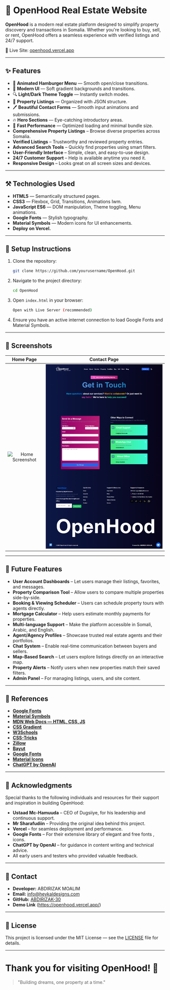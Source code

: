 # 🏡 OpenHood Real Estate Website

**OpenHood** is a modern real estate platform designed to simplify property discovery and transactions in Somalia. Whether you're looking to buy, sell, or rent, OpenHood offers a seamless experience with verified listings and 24/7 support.

🔗 Live Site: [openhood.vercel.app](https://openhood.vercel.app/)

---

## ✨ Features

- 🌈 **Animated Hamburger Menu** — Smooth open/close transitions.
- 💎 **Modern UI** — Soft gradient backgrounds and transitions.
- 🔍 **Light/Dark Theme Toggle** — Instantly switch modes.
- 📅 **Property Listings** — Organized with JSON structure.
- 🖊️ **Beautiful Contact Forms** — Smooth input animations and submissions.
- 🔥 **Hero Sections** — Eye-catching introductory areas.
- 💪 **Fast Performance** — Optimized loading and minimal bundle size.
-    **Comprehensive Property Listings** – Browse diverse properties across Somalia.
-    **Verified Listings** – Trustworthy and reviewed property entries.
-    **Advanced Search Tools** – Quickly find properties using smart filters.
-    **User-Friendly Interface** – Simple, clean, and easy-to-use design.
-    **24/7 Customer Support** – Help is available anytime you need it.
-    **Responsive Design** – Looks great on all screen sizes and devices.

---

## ⚒️ Technologies Used

- **HTML5** — Semantically structured pages.
- **CSS3** — Flexbox, Grid, Transitions, Animations Iwm.
- **JavaScript ES6** — DOM manipulation, Theme toggling, Menu animations.
- **Google Fonts** — Stylish typography.
- **Material Symbols** — Modern icons for UI enhancements.
- **Deploy on Vercel.**


---

## 🧰 Setup Instructions

1. Clone the repository:
   ```bash
   git clone https://github.com/yourusername/OpenHood.git
   ```

2. Navigate to the project directory:
   ```bash
   cd OpenHood
   ```

3. Open `index.html` in your browser:
   ```bash
   Open with Live Server (recommended)
   ```

4. Ensure you have an active internet connection to load Google Fonts and Material Symbols.

---

## 📸 Screenshots

| Home Page | Contact Page |
|:---------:|:------------:|
| ![Home Screenshot](/Assets/Full-screenshot.jpg) | ![Contact Screenshot](/Assets/Contact-Screenshot.jpg) |

---

## 🚀 Future Features

- **User Account Dashboards** – Let users manage their listings, favorites, and messages.
- **Property Comparison Tool** – Allow users to compare multiple properties side-by-side.
- **Booking & Viewing Scheduler** – Users can schedule property tours with agents directly.
- **Mortgage Calculator** – Help users estimate monthly payments for properties.
- **Multi-language Support** – Make the platform accessible in Somali, Arabic, and English.
- **Agent/Agency Profiles** – Showcase trusted real estate agents and their portfolios.
- **Chat System** – Enable real-time communication between buyers and sellers.
- **Map-Based Search** – Let users explore listings directly on an interactive map.
- **Property Alerts** – Notify users when new properties match their saved filters.
- **Admin Panel** – For managing listings, users, and site content.


---

## 🔗 References
- **[Google Fonts](https://fonts.google.com/)**
- **[Material Symbols](https://fonts.google.com/icons)**
- **[MDN Web Docs — HTML, CSS, JS](https://developer.mozilla.org/)**
- **[CSS Gradient](https://cssgradient.io/)**
- **[W3Schools](https://www.w3schools.com)**
- **[CSS-Tricks](https://css-tricks.com)**
- **[Zillow](https://www.zillow.com)**
- **[Bayut](https://www.bayut.com)**
- **[Google Fonts](https://fonts.google.com)**
- **[Material Icons](https://fonts.google.com/icons)**
- **[ChatGPT by OpenAI](https://openai.com/chatgpt)**

---

## 🙏 Acknowledgments

Special thanks to the following individuals and resources for their support and inspiration in building OpenHood:

- **Ustaad Mc-Hamuuda** – CEO of Dugsiiye, for his leadership and continuous support.
- **Mr Sharafudiin** – Providing the original idea behind this project.
- **Vercel** – for seamless deployment and performance.
- **Google Fonts** –  For their extensive library of elegant and free fonts , icons.
- **ChatGPT by OpenAI** – for guidance in content writing and technical advice.
- All early users and testers who provided valuable feedback.

---

## 📨 Contact

- **Developer:** ABDIRIZAK MOALIM
- **Email:** info@heykaldesigns.com
- **GitHub:** [ABDIRIZAK-30](https://github.com/ABDIRIZAK-30/)
- **Demo Link** (https://openhood.vercel.app/)

---

## 📄 License

This project is licensed under the MIT License — see the [LICENSE](LICENSE) file for details.

---

# Thank you for visiting OpenHood! 🌟

> "Building dreams, one property at a time."

